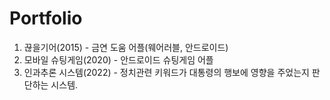 # Portfolio

1. 끊을기어(2015) - 금연 도움 어플(웨어러블, 안드로이드)
2. 모바일 슈팅게임(2020) - 안드로이드 슈팅게임 어플
3. 인과추론 시스템(2022) - 정치관련 키워드가 대통령의 행보에 영향을 주었는지 판단하는 시스템.
